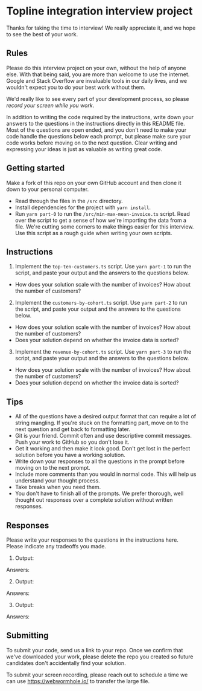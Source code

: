 # Topline integration interview project

Thanks for taking the time to interview! We really appreciate it, and we hope to see the best of your work.

## Rules

Please do this interview project on your own, without the help of anyone else.
With that being said, you are more than welcome to use the internet.
Google and Stack Overflow are invaluable tools in our daily lives, and we wouldn't expect you to do your best work without them.

We'd really like to see every part of your development process, so please _record your screen while you work_.

In addition to writing the code required by the instructions, write down your answers to the questions in the instructions directly in this README file.
Most of the questions are open ended, and you don't need to make your code handle the questions below each prompt, but please make sure your code works before moving on to the next question.
Clear writing and expressing your ideas is just as valuable as writing great code.

## Getting started

Make a fork of this repo on your own GitHub account and then clone it down to your personal computer.

- Read through the files in the `/src` directory.
- Install dependencies for the project with `yarn install`.
- Run `yarn part-0` to run the `/src/min-max-mean-invoice.ts` script.
  Read over the script to get a sense of how we're importing the data from a file.
  We're cutting some corners to make things easier for this interview.
  Use this script as a rough guide when writing your own scripts.

## Instructions

1. Implement the `top-ten-customers.ts` script. Use `yarn part-1` to run the script, and paste your output and the answers to the questions below.

- How does your solution scale with the number of invoices? How about the number of customers?

2. Implement the `customers-by-cohort.ts` script. Use `yarn part-2` to run the script, and paste your output and the answers to the questions below.

- How does your solution scale with the number of invoices? How about the number of customers?
- Does your solution depend on whether the invoice data is sorted?

3. Implement the `revenue-by-cohort.ts` script. Use `yarn part-3` to run the script, and paste your output and the answers to the questions below.

- How does your solution scale with the number of invoices? How about the number of customers?
- Does your solution depend on whether the invoice data is sorted?

## Tips

- All of the questions have a desired output format that can require a lot of string mangling.
  If you're stuck on the formatting part, move on to the next question and get back to formatting later.
- Git is your friend. Commit often and use descriptive commit messages. Push your work to GitHub so you don't lose it.
- Get it working and then make it look good. Don't get lost in the perfect solution before you have a working solution.
- Write down your responses to all the questions in the prompt before moving on to the next prompt.
- Include more comments than you would in normal code. This will help us understand your thought process.
- Take breaks when you need them.
- You don't have to finish all of the prompts. We prefer thorough, well thought out responses over a complete solution without written responses.

## Responses

Please write your responses to the questions in the instructions here. Please indicate any tradeoffs you made.

1. Output:

Answers:

2. Output:

Answers:

3. Output:

Answers:

## Submitting

To submit your code, send us a link to your repo.
Once we confirm that we've downloaded your work, please delete the repo you created so future candidates don't accidentally find your solution.

To submit your screen recording, please reach out to schedule a time we can use https://webwormhole.io/ to transfer the large file.
